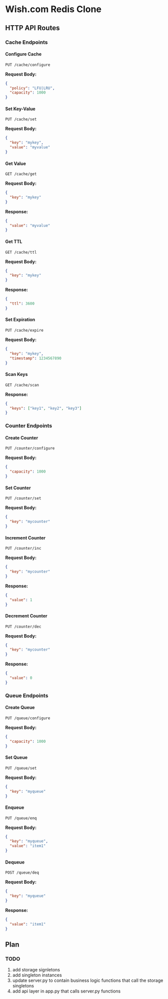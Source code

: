 # Wish.com Redis Clone

## HTTP API Routes

### Cache Endpoints

#### Configure Cache
```
PUT /cache/configure
```
**Request Body:**
```json
{
  "policy": "LFU|LRU",
  "capacity": 1000
}
```

#### Set Key-Value
```
PUT /cache/set
```
**Request Body:**
```json
{
  "key": "mykey",
  "value": "myvalue"
}
```

#### Get Value
```
GET /cache/get
```
**Request Body:**
```json
{
  "key": "mykey"
}
```
**Response:**
```json
{
  "value": "myvalue"
}
```

#### Get TTL
```
GET /cache/ttl
```
**Request Body:**
```json
{
  "key": "mykey"
}
```
**Response:**
```json
{
  "ttl": 3600
}
```

#### Set Expiration
```
PUT /cache/expire
```
**Request Body:**
```json
{
  "key": "mykey",
  "timestamp": 1234567890
}
```

#### Scan Keys
```
GET /cache/scan
```
**Response:**
```json
{
  "keys": ["key1", "key2", "key3"]
}
```

### Counter Endpoints

#### Create Counter
```
PUT /counter/configure
```
**Request Body:**
```json
{
  "capacity": 1000
}
```

#### Set Counter
```
PUT /counter/set
```
**Request Body:**
```json
{
  "key": "mycounter"
}
```

#### Increment Counter
```
PUT /counter/inc
```
**Request Body:**
```json
{
  "key": "mycounter"
}
```
**Response:**
```json
{
  "value": 1
}
```

#### Decrement Counter
```
PUT /counter/dec
```
**Request Body:**
```json
{
  "key": "mycounter"
}
```
**Response:**
```json
{
  "value": 0
}
```

### Queue Endpoints

#### Create Queue
```
PUT /queue/configure
```
**Request Body:**
```json
{
  "capacity": 1000
}
```

#### Set Queue
```
PUT /queue/set
```
**Request Body:**
```json
{
  "key": "myqueue"
}
```

#### Enqueue
```
PUT /queue/enq
```
**Request Body:**
```json
{
  "key": "myqueue",
  "value": "item1"
}
```

#### Dequeue
```
POST /queue/deq
```
**Request Body:**
```json
{
  "key": "myqueue"
}
```
**Response:**
```json
{
  "value": "item1"
}
```


## Plan

<!-- 1. Create a folder called `service/cache`
2. Create a file in there called `LFU.py`
3. Create a file in there called `LRU.py`
4. Implement an in memory LFU cache in `LFU.py`
5. Implement an in memory LRU cache in `LRU.py`
6. Create a folder called `service/counter`
7. Create a file in there called `counter.py`
8. Implement an in memory counter dict -> int in `counter.py`
9. Create a folder called `service/queue`
10. Create a file in there called `queue.py`
11. Implement an in memory dict -> deque in `queue.py`
12. Create a folder called `storage`
13. Create a file called `storage/singletons.py`
14. Create singleton instances: one cache (default LRU), one counter, one queue
15. Update `server.py` to contain business logic functions that call the storage singletons
16. Update `app.py` to implement HTTP routes that call functions in `server.py`
18. Add optional CONFIGURE endpoints to change cache policy/capacity at runtime -->

### TODO
1. add storage signletons 
1. add singleton instances
1. update server.py to contain business logic functions that call the storage singletons
1. add api layer in app.py that calls server.py functions


